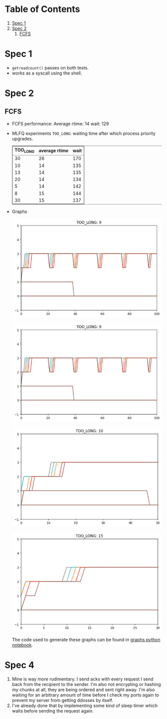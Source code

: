 
# Table of Contents

1.  [Spec 1](#orgb4e694c)
2.  [Spec 2](#org53f8a2b)
    1.  [FCFS](#org47b9bc6)



<a id="orgb4e694c"></a>

# Spec 1

-   `getreadcount()` passes on both tests.
-   works as a syscall using the shell.


<a id="org53f8a2b"></a>

# Spec 2


<a id="org47b9bc6"></a>

## FCFS

-   FCFS performance:
    Average rtime: 14
    wait: 129

-   MLFQ experiments
    `TOO_LONG`: waiting time after which process priority upgrades.
    
    <table border="2" cellspacing="0" cellpadding="6" rules="groups" frame="hsides">
    
    
    <colgroup>
    <col  class="org-right" />
    
    <col  class="org-right" />
    
    <col  class="org-right" />
    </colgroup>
    <thead>
    <tr>
    <th scope="col" class="org-right">TOO<sub>LONG</sub></th>
    <th scope="col" class="org-right">average rtime</th>
    <th scope="col" class="org-right">wait</th>
    </tr>
    </thead>
    
    <tbody>
    <tr>
    <td class="org-right">30</td>
    <td class="org-right">26</td>
    <td class="org-right">170</td>
    </tr>
    
    
    <tr>
    <td class="org-right">10</td>
    <td class="org-right">14</td>
    <td class="org-right">135</td>
    </tr>
    
    
    <tr>
    <td class="org-right">13</td>
    <td class="org-right">14</td>
    <td class="org-right">135</td>
    </tr>
    
    
    <tr>
    <td class="org-right">20</td>
    <td class="org-right">14</td>
    <td class="org-right">134</td>
    </tr>
    
    
    <tr>
    <td class="org-right">5</td>
    <td class="org-right">14</td>
    <td class="org-right">142</td>
    </tr>
    
    
    <tr>
    <td class="org-right">8</td>
    <td class="org-right">15</td>
    <td class="org-right">144</td>
    </tr>
    
    
    <tr>
    <td class="org-right">30</td>
    <td class="org-right">15</td>
    <td class="org-right">137</td>
    </tr>
    </tbody>
    </table>

- Graphs

  ![img](./graphs/9.png "8 ticks")
    
    ![img](./graphs/9.png "9 ticks")
    
    ![img](./graphs/10.png "10 ticks")
    
    ![img](./graphs/15.png "15 ticks")
    
    The code used to generate these graphs can be found in [graphs python notebook](./initial-xv6/src/graphs.ipynb).



# Spec 4
1. Mine is way more rudimentary.
I send acks with every request I send back from the recipient to the sender. I'm also not encrypting or hashing my chunks at all, they are being ordered and sent right away. I'm also waiting for an arbitrary amount of time before I check my ports again to prevent my server from getting ddosses by itself.
2. I've already done that by implementing some kind of sleep timer which waits before sending the request again. 